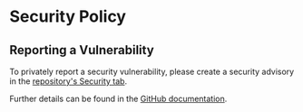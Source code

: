 # Security Policy

## Reporting a Vulnerability

To privately report a security vulnerability, please create a security advisory in the [repository's Security tab](https://github.com/martincostello/aspnet-core-pseudo-localization/security/advisories).

Further details can be found in the [GitHub documentation](https://docs.github.com/code-security/security-advisories/guidance-on-reporting-and-writing/privately-reporting-a-security-vulnerability).
